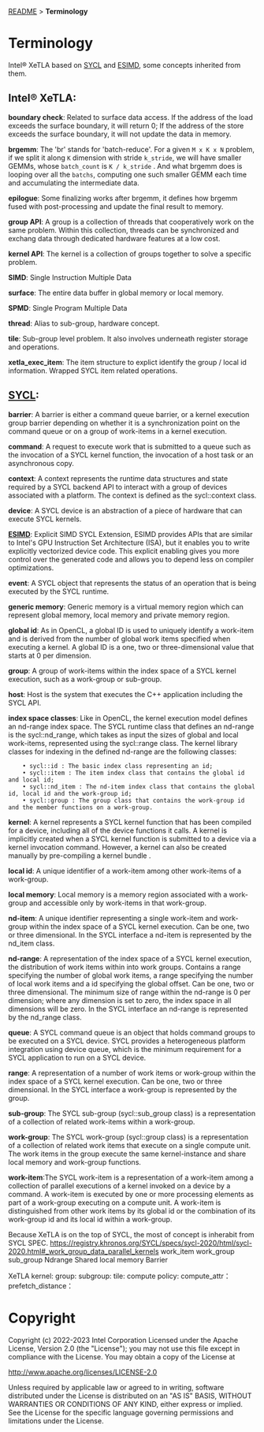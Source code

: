 [README](/README.md#documentation) > **Terminology**
# Terminology
Intel® XeTLA based on [SYCL](https://registry.khronos.org/SYCL/specs/sycl-2020/html/sycl-2020.html#glossary) and [ESIMD](https://www.intel.com/content/www/us/en/docs/dpcpp-cpp-compiler/developer-guide-reference/2023-0/explicit-simd-sycl-extension.html), some concepts inherited from them.

## Intel® XeTLA:
**boundary check**: Related to surface data access. If the address of the load exceeds the surface boundary, it will return 0; If the address of the store exceeds the surface boundary, it will not update the data in memory.

**brgemm**: The 'br' stands for 'batch-reduce'. For a given `M x K x N` problem, if we split it along `K` dimension with stride `k_stride`, we will have smaller GEMMs, whose `batch_count` is `K / k_stride` . And what brgemm does is looping over all the `batchs`, computing one such smaller GEMM each time and accumulating the intermediate data.

**epilogue**: Some finalizing works after brgemm, it defines how brgemm fused with post-processing and update the final result to memory.

**group API**: A group is a collection of threads that cooperatively work on the same problem. Within this collection, threads can be synchronized and exchang data through dedicated hardware features at a low cost.

**kernel API**: The kernel is a collection of groups together to solve a specific problem.

**SIMD**: Single Instruction Multiple Data

**surface**: The entire data buffer in global memory or local memory.

**SPMD**: Single Program Multiple Data

**thread**: Alias to sub-group, hardware concept.

**tile**: Sub-group level problem. It also involves underneath register storage and operations.

**xetla_exec_item**: The item structure to explict identify the group / local id information. Wrapped SYCL item related operations.


## [SYCL](https://registry.khronos.org/SYCL/specs/sycl-2020/html/sycl-2020.html#glossary):

**barrier**: A barrier is either a command queue barrier, or a kernel execution group barrier depending on whether it is a synchronization point on the command queue or on a group of work-items in a kernel execution.

**command**: A request to execute work that is submitted to a queue such as the invocation of a SYCL kernel function, the invocation of a host task or an asynchronous copy.

**context**: A context represents the runtime data structures and state required by a SYCL backend API to interact with a group of devices associated with a platform. The context is defined as the sycl::context class.

**device**: A SYCL device is an abstraction of a piece of hardware that can execute SYCL kernels.

**[ESIMD]( https://www.intel.com/content/www/us/en/docs/dpcpp-cpp-compiler/developer-guide-reference/2023-0/explicit-simd-sycl-extension.html)**: Explicit SIMD SYCL Extension, ESIMD provides APIs that are similar to Intel's GPU Instruction Set Architecture (ISA), but it enables you to write explicitly vectorized device code. This explicit enabling gives you more control over the generated code and allows you to depend less on compiler optimizations.

**event**: A SYCL object that represents the status of an operation that is being executed by the SYCL runtime.

**generic memory**: Generic memory is a virtual memory region which can represent global memory, local memory and private memory region.

**global id**: As in OpenCL, a global ID is used to uniquely identify a work-item and is derived from the number of global work items specified when executing a kernel. A global ID is a one, two or three-dimensional value that starts at 0 per dimension.

**group**: A group of work-items within the index space of a SYCL kernel execution, such as a work-group or sub-group.

**host**: Host is the system that executes the C++ application including the SYCL API.

**index space classes**: Like in OpenCL, the kernel execution model defines an nd-range index space. The SYCL runtime class that defines an nd-range is the sycl::nd_range, which takes as input the sizes of global and local work-items, represented using the sycl::range class. The kernel library classes for indexing in the defined nd-range are the following classes:

        • sycl::id : The basic index class representing an id;
        • sycl::item : The item index class that contains the global id and local id;
        • sycl::nd_item : The nd-item index class that contains the global id, local id and the work-group id;
        • sycl::group : The group class that contains the work-group id and the member functions on a work-group.

**kernel**: A kernel represents a SYCL kernel function that has been compiled for a device, including all of the device functions it calls. A kernel is implicitly created when a SYCL kernel function is submitted to a device via a kernel invocation command. However, a kernel can also be created manually by pre-compiling a kernel bundle .

**local id**: A unique identifier of a work-item among other work-items of a work-group.

**local memory**: Local memory is a memory region associated with a work-group and accessible only by work-items in that work-group.

**nd-item**: A unique identifier representing a single work-item and work-group within the index space of a SYCL kernel execution. Can be one, two or three dimensional. In the SYCL interface a nd-item is represented by the nd_item class.

**nd-range**: A representation of the index space of a SYCL kernel execution, the distribution of work items within into work groups. Contains a range specifying the number of global work items, a range specifying the number of local work items and a id specifying the global offset. Can be one, two or three dimensional. The minimum size of range within the nd-range is 0 per dimension; where any dimension is set to zero, the index space in all dimensions will be zero. In the SYCL interface an nd-range is represented by the nd_range class.

**queue**: A SYCL command queue is an object that holds command groups to be executed on a SYCL device. SYCL provides a heterogeneous platform integration using device queue, which is the minimum requirement for a SYCL application to run on a SYCL device.

**range**: A representation of a number of work items or work-group within the index space of a SYCL kernel execution. Can be one, two or three dimensional. In the SYCL interface a work-group is represented by the group.

**sub-group**: The SYCL sub-group (sycl::sub_group class) is a representation of a collection of related work-items within a work-group.

**work-group**: The SYCL work-group (sycl::group class) is a representation of a collection of related work items that execute on a single compute unit. The work items in the group execute the same kernel-instance and share local memory and work-group functions.

**work-item**:The SYCL work-item is a representation of a work-item among a collection of parallel executions of a kernel invoked on a device by a command. A work-item is executed by one or more processing elements as part of a work-group executing on a compute unit. A work-item is distinguished from other work items by its global id or the combination of its work-group id and its local id within a work-group.

Because XeTLA is on the top of SYCL, the most of concept is inherabit from SYCL SPEC.
https://registry.khronos.org/SYCL/specs/sycl-2020/html/sycl-2020.html#_work_group_data_parallel_kernels
work_item
work_group
sub_group
Ndrange
Shared local memory
Barrier

XeTLA 
kernel:
group:
subgroup:
tile:
compute policy:
compute_attr： 
prefetch_distance： 


# Copyright
Copyright (c) 2022-2023 Intel Corporation Licensed under the Apache License, Version 2.0 (the "License"); you may not use this file except in compliance with the License. You may obtain a copy of the License at

http://www.apache.org/licenses/LICENSE-2.0

Unless required by applicable law or agreed to in writing, software distributed under the License is distributed on an "AS IS" BASIS, WITHOUT WARRANTIES OR CONDITIONS OF ANY KIND, either express or implied. See the License for the specific language governing permissions and limitations under the License.
